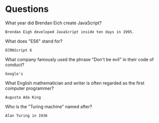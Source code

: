 # Questions

What year did Brendan Eich create JavaScript?

```
Brendan Eigh developed JavaScript inside ten days in 1995.
```

What does "ES6" stand for?

```
ECMAScript 6
```

What company famously used the phrase "Don't be evil" in their code of conduct?

```
Google's
```

What English mathematician and writer is often regarded as the first computer programmer?

```
Augusta Ada King
```

Who is the "Turing machine" named after?

```
Alan Turing in 1936
```
